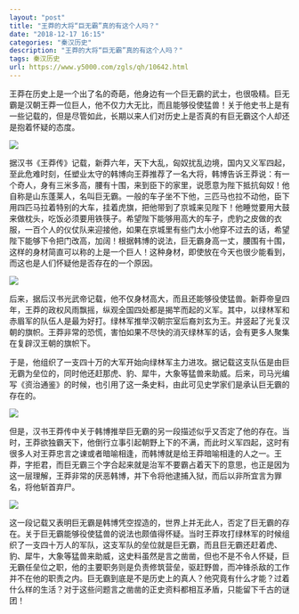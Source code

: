 ```yaml
---
layout: "post"
title: "王莽的大将“巨无霸”真的有这个人吗？"
date: "2018-12-17 16:15"
categories: "秦汉历史"
description: "王莽的大将“巨无霸”真的有这个人吗？"
tags: 秦汉历史
url: https://www.y5000.com/zgls/qh/10642.html
---
```






王莽在历史上是一个出了名的奇葩，他身边有一个巨无霸的武士，也很吸精。巨无霸是汉朝王莽一位巨人，他不仅力大无比，而且能够役使猛兽！关于他史书上是有一些记载的，但是尽管如此，长期以来人们对历史上是否真的有巨无霸这个人却还是抱着怀疑的态度。

![](https://img.y5000.com/uploads/allimg/170114/112F64917-0.jpg)

据汉书《王莽传》记载，新莽六年，天下大乱，匈奴扰乱边境，国内又义军四起，至此危难时刻，任塑业太守的韩博向王莽推荐了一名大将，韩博告诉王莽说：有一个奇人，身有三米多高，腰有十围，来到臣下的家里，说愿意为陛下抵抗匈奴！他自称是山东蓬莱人，名叫巨无霸。一般的车子坐不下他，三匹马也拉不动他，臣下用四匹马拉着特别的大车，挂着虎旗，把他带到了京城来见陛下！他睡觉要用大鼓来做枕头，吃饭必须要用铁筷子。希望陛下能够用高大的车子，虎豹之皮做的衣服，一百个人的仪仗队来迎接他，如果在京城里有些门太小他穿不过去的话，希望陛下能够下令把门改高，加阔！根据韩博的说法，巨无霸身高一丈，腰围有十围，这样的身材简直可以称的上是一个巨人！这种身材，即使放在今天也很少能看到，而这也是人们怀疑他是否存在的一个原因。

![](https://img.y5000.com/uploads/allimg/170114/112F62323-1.jpg)

后来，据后汉书光武帝记载，他不仅身材高大，而且还能够役使猛兽。新莽帝皇四年，王莽的政权风雨飘摇，纵观全国四处都是揭竿而起的义军。其中，以绿林军和赤眉军的队伍人是最为好打。绿林军推举汉朝宗室后裔刘玄为王。并竖起了光复汉朝的旗帜。王莽非常的恐慌，害怕如果不尽快的消灭绿林军的话，会有更多人聚集在复辟汉王朝的旗帜下。

于是，他组织了一支四十万的大军开始向绿林军主力进攻。据记载这支队伍是由巨无霸为垒位的，同时他还赶那虎、豹、犀牛，大象等猛兽来助威。后来，司马光编写《资治通鉴》的时候，也引用了这一条史料，由此可见史学家们是承认巨无霸的存在的。

![](https://img.y5000.com/uploads/allimg/170114/112FAL8-2.jpg)

但是，汉书王莽传中关于韩博推举巨无霸的另一段描述似乎又否定了他的存在。当时，王莽欲独霸天下，他倒行立事引起朝野上下的不满，而此时义军四起，这时有很多人对王莽忠言之谏或者暗喻相逢，而韩博就是给王莽暗喻相逢的人之一。王莽，字拒君，而巨无霸三个字合起来就是治军不要霸占着天下的意思，也正是因为这一层理解，王莽非常的厌恶韩博，并下令将他逮捕入狱，而后以非所宜言为罪名，将他斩首弃尸。

![](https://img.y5000.com/uploads/allimg/170114/112F62b7-3.jpg)

这一段记载又表明巨无霸是韩博凭空捏造的，世界上并无此人，否定了巨无霸的存在。关于巨无霸能够役使猛兽的说法也颇值得怀疑。当时王莽攻打绿林军的时候组织了一支四十万人的军队，这支军队的垒位就是巨无霸，而且巨无霸还赶着虎、豹、犀牛，大象等猛兽来助威，这史料虽然是言之凿凿，但也不是不令人怀疑，巨无霸任垒位之职，他的主要职务则是负责修筑营垒，驱赶野兽，而冲锋杀敌的工作并不在他的职责之内。巨无霸到底是不是历史上的真人？他究竟有什么才能？过着什么样的生活？对于这些问题言之凿凿的正史资料都相互矛盾，只能留下千古的谜团！
